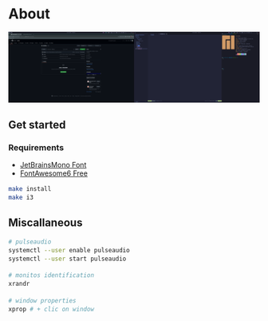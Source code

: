 # About

![](./screenshots/overwiew.png)

## Get started

### Requirements
- [JetBrainsMono Font](https://www.jetbrains.com/lp/mono/)
- [FontAwesome6 Free](https://fontawesome.com/download)

```bash 
make install
make i3
```

## Miscallaneous

```bash 
# pulseaudio
systemctl --user enable pulseaudio
systemctl --user start pulseaudio

# monitos identification
xrandr

# window properties
xprop # + clic on window
```
